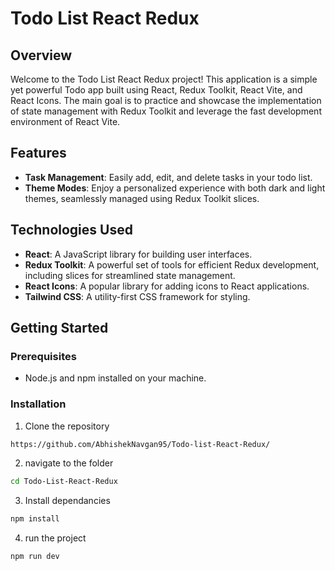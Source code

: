 # Todo List React Redux

## Overview

Welcome to the Todo List React Redux project! This application is a simple yet powerful Todo app built using React, Redux Toolkit, React Vite, and React Icons. The main goal is to practice and showcase the implementation of state management with Redux Toolkit and leverage the fast development environment of React Vite.

## Features

- **Task Management**: Easily add, edit, and delete tasks in your todo list.
- **Theme Modes**: Enjoy a personalized experience with both dark and light themes, seamlessly managed using Redux Toolkit slices.

## Technologies Used

- **React**: A JavaScript library for building user interfaces.
- **Redux Toolkit**: A powerful set of tools for efficient Redux development, including slices for streamlined state management.
- **React Icons**: A popular library for adding icons to React applications.
- **Tailwind CSS**: A utility-first CSS framework for styling.

## Getting Started

### Prerequisites

- Node.js and npm installed on your machine.

### Installation

1. Clone the repository

```bash
https://github.com/AbhishekNavgan95/Todo-list-React-Redux/

```

2. navigate to the folder

```bash
cd Todo-List-React-Redux
```

3. Install dependancies
   
```bash
npm install
```

4. run the project
   
```bash
npm run dev
```


